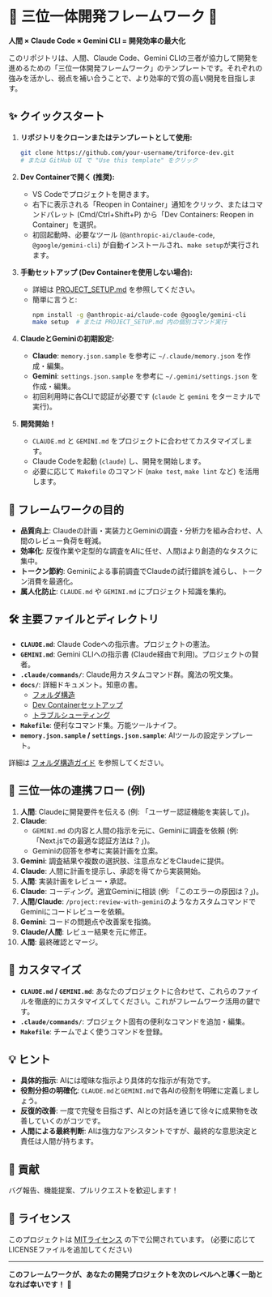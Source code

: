 # 🔺 三位一体開発フレームワーク 🔺

**人間 × Claude Code × Gemini CLI = 開発効率の最大化**

このリポジトリは、人間、Claude Code、Gemini CLIの三者が協力して開発を進めるための「三位一体開発フレームワーク」のテンプレートです。それぞれの強みを活かし、弱点を補い合うことで、より効率的で質の高い開発を目指します。

## ✨ クイックスタート

1. **リポジトリをクローンまたはテンプレートとして使用:**
   ```bash
   git clone https://github.com/your-username/triforce-dev.git
   # または GitHub UI で "Use this template" をクリック
   ```

2. **Dev Containerで開く (推奨):**
   - VS Codeでプロジェクトを開きます。
   - 右下に表示される「Reopen in Container」通知をクリック、またはコマンドパレット (Cmd/Ctrl+Shift+P) から「Dev Containers: Reopen in Container」を選択。
   - 初回起動時、必要なツール (`@anthropic-ai/claude-code`, `@google/gemini-cli`) が自動インストールされ、`make setup`が実行されます。

3. **手動セットアップ (Dev Containerを使用しない場合):**
   - 詳細は [PROJECT_SETUP.md](PROJECT_SETUP.md) を参照してください。
   - 簡単に言うと:
     ```bash
     npm install -g @anthropic-ai/claude-code @google/gemini-cli
     make setup  # または PROJECT_SETUP.md 内の個別コマンド実行
     ```

4. **ClaudeとGeminiの初期設定:**
   - **Claude**: `memory.json.sample` を参考に `~/.claude/memory.json` を作成・編集。
   - **Gemini**: `settings.json.sample` を参考に `~/.gemini/settings.json` を作成・編集。
   - 初回利用時に各CLIで認証が必要です (`claude` と `gemini` をターミナルで実行)。

5. **開発開始！**
   - `CLAUDE.md` と `GEMINI.md` をプロジェクトに合わせてカスタマイズします。
   - Claude Codeを起動 (`claude`) し、開発を開始します。
   - 必要に応じて `Makefile` のコマンド (`make test`, `make lint` など) を活用します。

## 🎯 フレームワークの目的

- **品質向上**: Claudeの計画・実装力とGeminiの調査・分析力を組み合わせ、人間のレビュー負荷を軽減。
- **効率化**: 反復作業や定型的な調査をAIに任せ、人間はより創造的なタスクに集中。
- **トークン節約**: Geminiによる事前調査でClaudeの試行錯誤を減らし、トークン消費を最適化。
- **属人化防止**: `CLAUDE.md` や `GEMINI.md` にプロジェクト知識を集約。

## 🛠️ 主要ファイルとディレクトリ

- **`CLAUDE.md`**: Claude Codeへの指示書。プロジェクトの憲法。
- **`GEMINI.md`**: Gemini CLIへの指示書 (Claude経由で利用)。プロジェクトの賢者。
- **`.claude/commands/`**: Claude用カスタムコマンド群。魔法の呪文集。
- **`docs/`**: 詳細ドキュメント。知恵の書。
  - [フォルダ構造](docs/FOLDER_STRUCTURE.md)
  - [Dev Containerセットアップ](docs/DEVCONTAINER_SETUP.md)
  - [トラブルシューティング](docs/TROUBLESHOOTING.md)
- **`Makefile`**: 便利なコマンド集。万能ツールナイフ。
- **`memory.json.sample` / `settings.json.sample`**: AIツールの設定テンプレート。

詳細は [フォルダ構造ガイド](docs/FOLDER_STRUCTURE.md) を参照してください。

## 🤝 三位一体の連携フロー (例)

1. **人間**: Claudeに開発要件を伝える (例: 「ユーザー認証機能を実装して」)。
2. **Claude**:
   - `GEMINI.md` の内容と人間の指示を元に、Geminiに調査を依頼 (例: 「Next.jsでの最適な認証方法は？」)。
   - Geminiの回答を参考に実装計画を立案。
3. **Gemini**: 調査結果や複数の選択肢、注意点などをClaudeに提供。
4. **Claude**: 人間に計画を提示し、承認を得てから実装開始。
5. **人間**: 実装計画をレビュー・承認。
6. **Claude**: コーディング。適宜Geminiに相談 (例: 「このエラーの原因は？」)。
7. **人間/Claude**: `/project:review-with-gemini`のようなカスタムコマンドでGeminiにコードレビューを依頼。
8. **Gemini**: コードの問題点や改善案を指摘。
9. **Claude/人間**: レビュー結果を元に修正。
10. **人間**: 最終確認とマージ。

## 🔧 カスタマイズ

- **`CLAUDE.md` / `GEMINI.md`**: あなたのプロジェクトに合わせて、これらのファイルを徹底的にカスタマイズしてください。これがフレームワーク活用の鍵です。
- **`.claude/commands/`**: プロジェクト固有の便利なコマンドを追加・編集。
- **`Makefile`**: チームでよく使うコマンドを登録。

## 💡 ヒント

- **具体的指示**: AIには曖昧な指示より具体的な指示が有効です。
- **役割分担の明確化**: `CLAUDE.md`と`GEMINI.md`で各AIの役割を明確に定義しましょう。
- **反復的改善**: 一度で完璧を目指さず、AIとの対話を通じて徐々に成果物を改善していくのがコツです。
- **人間による最終判断**: AIは強力なアシスタントですが、最終的な意思決定と責任は人間が持ちます。

## 🙏 貢献

バグ報告、機能提案、プルリクエストを歓迎します！

## 📜 ライセンス

このプロジェクトは [MITライセンス](LICENSE) の下で公開されています。 (必要に応じてLICENSEファイルを追加してください)

---

**このフレームワークが、あなたの開発プロジェクトを次のレベルへと導く一助となれば幸いです！** 🚀
